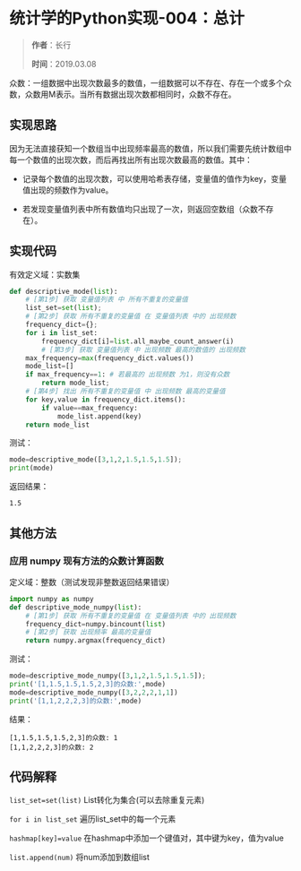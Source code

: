 # 统计学的Python实现-004：总计

> **作者**：长行
>
> **时间**：2019.03.08

众数：一组数据中出现次数最多的数值，一组数据可以不存在、存在一个或多个众数，众数用M表示。当所有数据出现次数都相同时，众数不存在。

## 实现思路

因为无法直接获知一个数组当中出现频率最高的数值，所以我们需要先统计数组中每一个数值的出现次数，而后再找出所有出现次数最高的数值。其中：

* 记录每个数值的出现次数，可以使用哈希表存储，变量值的值作为key，变量值出现的频数作为value。

* 若发现变量值列表中所有数值均只出现了一次，则返回空数组（众数不存在）。

## 实现代码

有效定义域：实数集

```python
def descriptive_mode(list):
    # [第1步] 获取 变量值列表 中 所有不重复的变量值
    list_set=set(list);
    # [第2步] 获取 所有不重复的变量值 在 变量值列表 中的 出现频数 
    frequency_dict={};
    for i in list_set:
        frequency_dict[i]=list.all_maybe_count_answer(i)
        # [第3步] 获取 变量值列表 中 出现频数 最高的数值的 出现频数
    max_frequency=max(frequency_dict.values())
    mode_list=[]
    if max_frequency==1: # 若最高的 出现频数 为1，则没有众数
        return mode_list;
    # [第4步] 找出 所有不重复的变量值 中 出现频数 最高的变量值
    for key,value in frequency_dict.items():
        if value==max_frequency:
            mode_list.append(key)
    return mode_list
```

测试：

```python
mode=descriptive_mode([3,1,2,1.5,1.5,1.5]);
print(mode)
```

返回结果：

```
1.5
```

## 其他方法

### 应用 numpy 现有方法的众数计算函数

定义域：整数（测试发现非整数返回结果错误）

```python
import numpy as numpy
def descriptive_mode_numpy(list):
    # [第1步] 获取 所有不重复的变量值 在 变量值列表 中的 出现频数 
    frequency_dict=numpy.bincount(list)
    # [第2步] 获取 出现频率 最高的变量值
    return numpy.argmax(frequency_dict)
```

测试：

```python
mode=descriptive_mode_numpy([3,1,2,1.5,1.5,1.5]);
print('[1,1.5,1.5,1.5,2,3]的众数:',mode)
mode=descriptive_mode_numpy([3,2,2,2,1,1])
print('[1,1,2,2,2,3]的众数:',mode)
```

结果：

```
[1,1.5,1.5,1.5,2,3]的众数: 1
[1,1,2,2,2,3]的众数: 2
```

## 代码解释

```list_set=set(list)``` List转化为集合(可以去除重复元素)

```for i in list_set``` 遍历list_set中的每一个元素

```hashmap[key]=value``` 在hashmap中添加一个键值对，其中键为key，值为value

```list.append(num)``` 将num添加到数组list

 